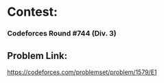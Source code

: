 # Contest:
###  Codeforces Round #744 (Div. 3)
## Problem Link:
https://codeforces.com/problemset/problem/1579/E1